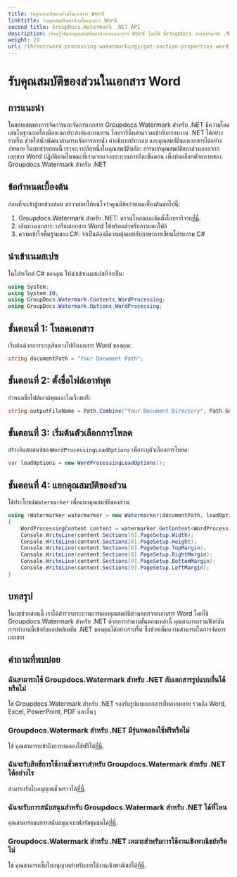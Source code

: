 ```yaml
---
title: รับคุณสมบัติของส่วนในเอกสาร Word
linktitle: รับคุณสมบัติของส่วนในเอกสาร Word
second_title: GroupDocs.Watermark .NET API
description: เรียนรู้วิธีแยกคุณสมบัติของส่วนจากเอกสาร Word โดยใช้ Groupdocs ลายน้ำสำหรับ .NET เพิ่มความสามารถในการจัดการเอกสารของคุณได้อย่างง่ายดาย
weight: 23
url: /th/net/word-processing-watermarkings/get-section-properties-word-docs/
---
```


# รับคุณสมบัติของส่วนในเอกสาร Word

## การแนะนำ
ในขอบเขตของการจัดการและจัดการเอกสาร Groupdocs.Watermark สำหรับ .NET มีความโดดเด่นในฐานะเครื่องมืออเนกประสงค์และทนทาน ไลบรารีนี้ผสานรวมเข้ากับกรอบงาน .NET ได้อย่างราบรื่น ช่วยให้นักพัฒนาสามารถจัดการลายน้ำ คำอธิบายประกอบ และคุณสมบัติของเอกสารได้อย่างง่ายดาย ในบทช่วยสอนนี้ เราจะเจาะลึกหนึ่งในคุณสมบัติหลัก: การแยกคุณสมบัติของส่วนออกจากเอกสาร Word ปฏิบัติตามในขณะที่เราแจกแจงกระบวนการทีละขั้นตอน เพื่อปลดล็อกศักยภาพของ Groupdocs.Watermark สำหรับ .NET
## ข้อกำหนดเบื้องต้น
ก่อนที่จะเข้าสู่บทช่วยสอน ตรวจสอบให้แน่ใจว่าคุณมีข้อกำหนดเบื้องต้นต่อไปนี้:
1.  Groupdocs.Watermark สำหรับ .NET: ดาวน์โหลดและติดตั้งไลบรารีจาก[ที่นี่](https://releases.groupdocs.com/Watermark/net/).
2. เส้นทางเอกสาร: เตรียมเอกสาร Word ให้พร้อมสำหรับการแตกไฟล์
3. ความเข้าใจพื้นฐานของ C#: จำเป็นต้องมีความคุ้นเคยกับภาษาการเขียนโปรแกรม C#

## นำเข้าเนมสเปซ
ในโปรเจ็กต์ C# ของคุณ ให้นำเข้าเนมสเปซที่จำเป็น:
```csharp
using System;
using System.IO;
using GroupDocs.Watermark.Contents.WordProcessing;
using GroupDocs.Watermark.Options.WordProcessing;
```
## ขั้นตอนที่ 1: โหลดเอกสาร
เริ่มต้นด้วยการระบุเส้นทางไปยังเอกสาร Word ของคุณ:
```csharp
string documentPath = "Your Document Path";
```
## ขั้นตอนที่ 2: ตั้งชื่อไฟล์เอาท์พุต
กำหนดชื่อไฟล์เอาต์พุตและไดเร็กทอรี:
```csharp
string outputFileName = Path.Combine("Your Document Directory", Path.GetFileName(documentPath));
```
## ขั้นตอนที่ 3: เริ่มต้นตัวเลือกการโหลด
 สร้างอินสแตนซ์ของ`WordProcessingLoadOptions` เพื่อระบุตัวเลือกการโหลด:
```csharp
var loadOptions = new WordProcessingLoadOptions();
```
## ขั้นตอนที่ 4: แยกคุณสมบัติของส่วน
 ใช้ประโยชน์`Watermarker` เพื่อแยกคุณสมบัติของส่วน:
```csharp
using (Watermarker watermarker = new Watermarker(documentPath, loadOptions))
{
    WordProcessingContent content = watermarker.GetContent<WordProcessingContent>();
    Console.WriteLine(content.Sections[0].PageSetup.Width);
    Console.WriteLine(content.Sections[0].PageSetup.Height);
    Console.WriteLine(content.Sections[0].PageSetup.TopMargin);
    Console.WriteLine(content.Sections[0].PageSetup.RightMargin);
    Console.WriteLine(content.Sections[0].PageSetup.BottomMargin);
    Console.WriteLine(content.Sections[0].PageSetup.LeftMargin);
}
```

## บทสรุป
ในบทช่วยสอนนี้ เราได้สำรวจกระบวนการแยกคุณสมบัติส่วนออกจากเอกสาร Word โดยใช้ Groupdocs.Watermark สำหรับ .NET ด้วยการทำตามขั้นตอนเหล่านี้ คุณสามารถรวมฟังก์ชันการทำงานนี้เข้ากับแอปพลิเคชัน .NET ของคุณได้อย่างราบรื่น ซึ่งช่วยเพิ่มความสามารถในการจัดการเอกสาร
## คำถามที่พบบ่อย
### ฉันสามารถใช้ Groupdocs.Watermark สำหรับ .NET กับเอกสารรูปแบบอื่นได้หรือไม่
ใช่ Groupdocs.Watermark สำหรับ .NET รองรับรูปแบบเอกสารที่หลากหลาย รวมถึง Word, Excel, PowerPoint, PDF และอื่นๆ
### Groupdocs.Watermark สำหรับ .NET มีรุ่นทดลองใช้ฟรีหรือไม่
 ใช่ คุณสามารถเข้าถึงการทดลองใช้ฟรีได้[ที่นี่](https://releases.groupdocs.com/).
### ฉันจะรับสิทธิ์การใช้งานชั่วคราวสำหรับ Groupdocs.Watermark สำหรับ .NET ได้อย่างไร
 สามารถรับใบอนุญาตชั่วคราวได้[ที่นี่](https://purchase.groupdocs.com/temporary-license/).
### ฉันจะรับการสนับสนุนสำหรับ Groupdocs.Watermark สำหรับ .NET ได้ที่ไหน
 คุณสามารถขอการสนับสนุนจากฟอรัมชุมชนได้[ที่นี่](https://forum.groupdocs.com/c/watermark/19).
### Groupdocs.Watermark สำหรับ .NET เหมาะสำหรับการใช้งานเชิงพาณิชย์หรือไม่
 ใช่ คุณสามารถซื้อใบอนุญาตสำหรับการใช้งานเชิงพาณิชย์ได้[ที่นี่](https://purchase.groupdocs.com/buy).